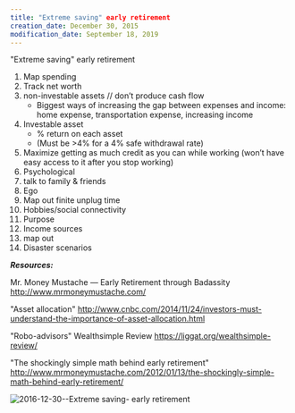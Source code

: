 ```yaml
---
title: "Extreme saving" early retirement
creation_date: December 30, 2015
modification_date: September 18, 2019
---
```



"Extreme saving" early retirement 

1. Map spending
2. Track net worth
3. non-investable assets // don’t produce cash flow
	- Biggest ways of increasing the gap between expenses and income: home expense, transportation expense, increasing income 
4. Investable asset
	- % return on each asset 
	- (Must be >4% for a 4% safe withdrawal rate)
5. Maximize getting as much credit as you can while working (won’t have easy access to it after you stop working)
6. Psychological 
7. talk to family & friends
8. Ego
9. Map out finite unplug time
10. Hobbies/social connectivity 
11. Purpose
12. Income sources 
13. map out
14. Disaster scenarios  

**_Resources:_**

Mr. Money Mustache — Early Retirement through Badassity
http://www.mrmoneymustache.com/

"Asset allocation"
http://www.cnbc.com/2014/11/24/investors-must-understand-the-importance-of-asset-allocation.html

"Robo-advisors"
Wealthsimple Review
https://liggat.org/wealthsimple-review/

"The shockingly simple math behind early retirement"
http://www.mrmoneymustache.com/2012/01/13/the-shockingly-simple-math-behind-early-retirement/

![2016-12-30--Extreme saving- early retirement](images/2016-12-30--Extreme%20saving-%20early%20retirement.png)

